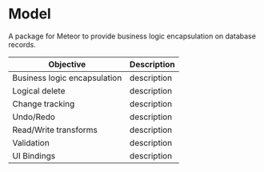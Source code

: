 # Model

A package for Meteor to provide business logic encapsulation on database records.

Objective | Description
--- | ---
Business logic encapsulation | description
Logical delete | description
Change tracking | description
Undo/Redo | description
Read/Write transforms | description
Validation | description
UI Bindings | description